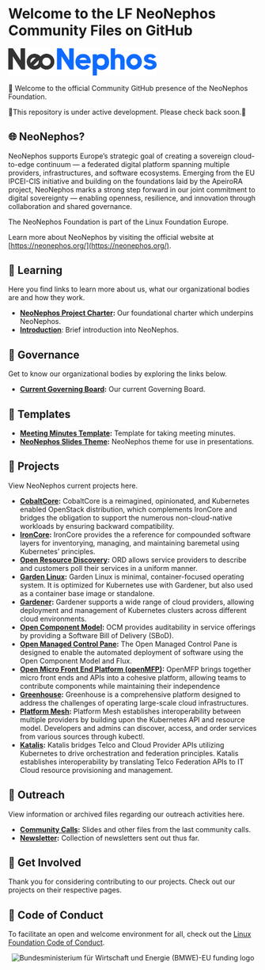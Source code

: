 ﻿# Welcome to the LF NeoNephos Community Files on GitHub

<img src="assets/logo.svg" alt="Logo" width="300"/>

:wave: Welcome to the official Community GitHub presence of the NeoNephos Foundation.

🚧This repository is under active development. Please check back soon.🚧

## :globe_with_meridians: NeoNephos?

NeoNephos supports Europe’s strategic goal of creating a sovereign cloud-to-edge continuum — a federated digital platform spanning multiple providers, infrastructures, and software ecosystems. Emerging from the EU IPCEI-CIS initiative and building on the foundations laid by the ApeiroRA project, NeoNephos marks a strong step forward in our joint commitment to digital sovereignty — enabling openness, resilience, and innovation through collaboration and shared governance.

The NeoNephos Foundation is part of the Linux Foundation Europe.

Learn more about NeoNephos by visiting the official website at [https://neonephos.org/](https://neonephos.org/).

## :seedling: Learning

Here you find links to learn more about us, what our organizational bodies are and how they work.

- **[NeoNephos Project Charter](https://cdn.platform.linuxfoundation.org/agreements/neonephos-foundation.pdf?__hstc=81619592.b399ecdf5f859a9f55ff3dc8bf8218d5.1748238689615.1750404125102.1750409856266.57&__hssc=81619592.1.1750409856266&__hsfp=2785804087):** Our foundational charter which underpins NeoNephos.
- **[Introduction](misc/neonephos_intro.md)**: Brief introduction into NeoNephos.
  
## :evergreen_tree: Governance

Get to know our organizational bodies by exploring the links below.

- **[Current Governing Board](governing_board/current_governing_board.md):** Our current Governing Board.


## :scroll: Templates

- **[Meeting Minutes Template](templates/meeting_minutes_template.md):** Template for taking meeting minutes.
- **[NeoNephos Slides Theme](https://docs.google.com/presentation/d/1AsuO_VFFlc-9bWv6zcHZpQm5Q0IMlgbMcdZg6Rzwhx4/edit?slide=id.p#slide=id.p):** NeoNephos theme for use in presentations.
  
## :sunflower: Projects

View NeoNephos current projects here.

- **[CobaltCore](https://github.com/cobaltcore-dev):**  CobaltCore is a reimagined, opinionated, and Kubernetes enabled OpenStack distribution, which complements IronCore and bridges the obligation to support the numerous non-cloud-native workloads by ensuring backward compatibility.
- **[IronCore](https://github.com/ironcore-dev):**  IronCore provides the a reference for compounded software layers for inventorying, managing, and maintaining baremetal using Kubernetes’ principles.
- **[Open Resource Discovery](https://github.com/open-resource-discovery):** ORD allows service providers to describe and customers poll their services in a uniform manner.
- **[Garden Linux](https://github.com/gardenlinux/):**  Garden Linux is minimal, container-focused operating system. It is optimized for Kubernetes use with Gardener, but also used as a container base image or standalone.
- **[Gardener](https://github.com/gardener/):**  Gardener supports a wide range of cloud providers, allowing deployment and management of Kubernetes clusters across different cloud environments.
- **[Open Component Model](https://github.com/open-component-model/):** OCM provides auditability in service offerings by providing a Software Bill of Delivery (SBoD).
- **[Open Managed Control Pane](https://openmfp.github.io/openmfp.org/):**  The Open Managed Control Pane is designed to enable the automated deployment of software using the Open Component Model and Flux.
- **[Open Micro Front End Platform (openMFP)](https://openmfp.org):**  OpenMFP brings together micro front ends and APIs into a cohesive platform, allowing teams to contribute components while maintaining their independence
- **[Greenhouse](https://github.com/cloudoperators):**  Greenhouse is a comprehensive platform designed to address the challenges of operating large-scale cloud infrastructures.
- **[Platform Mesh](https://github.com/platform-mesh):**  Platform Mesh establishes interoperability between multiple providers by building upon the Kubernetes API and resource model. Developers and admins can discover, access, and order services from various sources through kubectl.
- **[Katalis](https://github.com/telekom/NeoNephos-Katalis):**  Katalis bridges Telco and Cloud Provider APIs utilizing Kubernetes to drive orchestration and federation principles. Katalis establishes interoperability by translating Telco Federation APIs to IT Cloud resource provisioning and management.

## :mega: Outreach

View information or archived files regarding our outreach activities here.

- **[Community Calls](outreach/community_calls/):** Slides and other files from the last community calls.
- **[Newsletter](outreach/newsletter/):** Collection of newsletters sent out thus far.

## :busts_in_silhouette: Get Involved

Thank you for considering contributing to our projects.
Check out our projects on their respective pages.

## :blue_heart: Code of Conduct

To facilitate an open and welcome environment for all, check out the [Linux Foundation Code of Conduct](https://events.linuxfoundation.org/about/code-of-conduct/).

<p align="center">
  <img alt="Bundesministerium für Wirtschaft und Energie (BMWE)-EU funding logo" src="https://apeirora.eu/assets/img/BMWK-EU.png" width="400"/>
</p>

